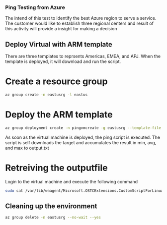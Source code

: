 ### Ping Testing from Azure ###

The intend of this test to identify the best Azure region to serve a service.
The customer would like to establish three regional centers and result of this activity will 
provide a insight for making a decision

## Deploy Virtual with ARM template ##

There are three templates to reprsents Americas, EMEA, and APJ.
When the template is deployed, it will download and run the script.

# Create a resource group # 
``` bash
az group create -n eastusrg -l eastus
```

# Deploy the ARM template #
``` bash
az group deployment create -n pingvmcreate -g eastusrg --template-file ./LGEVDIPingTestMachine_template.json
```

As soon as the virtual machine is deployed, the ping script is executed.
The script is self downloads the target and accumulates the result in min, avg, and max to output.txt

# Retreiving the outputfile #
Login to the virtual machine and execute the following command
``` bash
sudo cat /var/lib/waagent/Microsoft.OSTCExtensions.CustomScriptForLinux-1.5.4/download/0/output.txt
```

## Cleaning up the environment ##
``` bash
az group delete -n eastusrg --no-wait --yes
```
